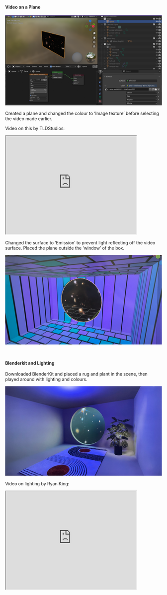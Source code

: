 #### Video on a Plane

![plane](/images/Blender-Day-3.0.png)

Created a plane and changed the
colour to ‘Image texture’ before
selecting the video made earlier.

Video on this by TLDStudios:
<iframe width="420" height="315"
src="https://www.youtube.com/embed/ssnJ8yewQ2A">
</iframe>

Changed the surface to ‘Emission’
to prevent light reflecting off the
video surface. Placed the plane
outside the ‘window’ of the box.

![scene](/images/Blender-Day-3.1.png)

<div style="height: 1em"> </div>

#### Blenderkit and Lighting

Downloaded BlenderKit and placed
a rug and plant in the scene, then
played around with lighting and
colours.


![rug and plant](/images/Blender-Day-3.2.png)


Video on lighting by Ryan King:
<iframe width="420" height="315"
src="https://www.youtube.com/embed/JJV8l6MaXxA&t=161s">
</iframe>




<div style="height: 1em"> </div>
